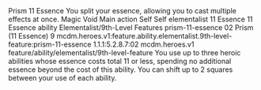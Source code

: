 <ability>
  <name>Prism</name>
  <cost>11 Essence</cost>
  <flavor>You split your essence, allowing you to cast multiple effects at once.</flavor>
  <keywords>
    <keyword>Magic</keyword>
    <keyword>Void</keyword>
  </keywords>
  <type>Main action</type>
  <distance>Self</distance>
  <target>Self</target>
  <metadata>
    <class>elementalist</class>
    <cost>11 Essence</cost>
    <cost_amount>11</cost_amount>
    <cost_resource>Essence</cost_resource>
    <feature_type>ability</feature_type>
    <file_dpath>Elementalist/9th-Level Features</file_dpath>
    <item_id>prism-11-essence</item_id>
    <item_index>02</item_index>
    <item_name>Prism (11 Essence)</item_name>
    <level>9</level>
    <scc>mcdm.heroes.v1:feature.ability.elementalist.9th-level-feature:prism-11-essence</scc>
    <scdc>1.1.1:5.2.8.7:02</scdc>
    <source>mcdm.heroes.v1</source>
    <type>feature/ability/elementalist/9th-level-feature</type>
  </metadata>
  <effects>
    <effect type="mundane">You use up to three heroic abilities whose essence costs total 11 or less, spending no additional essence beyond the cost of this ability. You can shift up to 2 squares between your use of each ability.</effect>
  </effects>
</ability>
